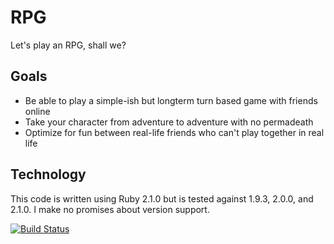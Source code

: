 # RPG

Let's play an RPG, shall we?

## Goals

* Be able to play a simple-ish but longterm turn based game with friends online
* Take your character from adventure to adventure with no permadeath
* Optimize for fun between real-life friends who can't play together in real life

## Technology

This code is written using Ruby 2.1.0 but is tested against 1.9.3, 2.0.0, and 2.1.0.
I make no promises about version support.

[![Build Status](https://travis-ci.org/kdaigle/rpg.png)](https://travis-ci.org/kdaigle/rpg)
